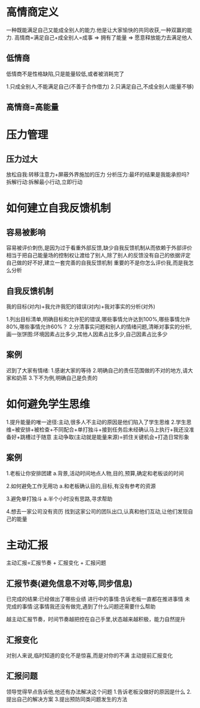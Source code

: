 # 高情商定义
一种既能满足自己又能成全别人的能力.他是让大家愉快的共同收获,一种双赢的能力.
高情商=满足自己+成全别人=成事  => 拥有了能量 => 愿意释放能力去满足他人

## 低情商
低情商不是性格缺陷,只是能量较低,或者被消耗完了

1.只成全别人,不能满足自己(不善于合作借力)
2.只满足自己,不成全别人(能量不够)

## 高情商=高能量

# 压力管理

## 压力过大
放松自我:转移注意力+屏蔽外界施加的压力
分析压力:最坏的结果是我能承担吗?
拆解行动:拆解最小行动,立即行动

# 如何建立自我反馈机制
## 容易被影响
容易被评价刺伤,是因为过于看重外部反馈,缺少自我反馈机制从而依赖于外部评价
相当于把自己能量场的控制权让渡给了别人,除了别人的反馈没有自己的依据评定自己做的好不好,建立一套完善的自我反馈机制
重要的不是你怎么评价我,而是我怎么分析
## 自我反馈机制
我的目标(对内)+我允许我犯的错误(对内)+我对事实的分析(对外)

1.列出目标清单,明确目标和允许犯的错误,哪些事情允许达到100%,哪些事情允许80%,哪些事情允许60%？
2.分清事实问题和别人的情绪问题,清晰对事实的分析,画一张饼图:环境因素占比多少,其他人因素占比多少,自己因素占比多少

## 案例
迟到了大家有情绪:
1.感谢大家的等待
2.明确自己的责任范围做的不对的地方,请大家和奶茶
3.下不为例,明确自己是负责的

# 如何避免学生思维
1.提升能量的唯一途径:主动,很多人不主动的原因是他们陷入了学生思维
2.学生思维=被安排+被检查+不同配合+单打独斗+接到任务后未经确认马上执行+我还没准备好+跳槽过于随意
主动争取(主动就是能量来源)=抓住关键机会+打造日常形象

## 案例
1.老板让你安排团建
a.背景,活动时间地点人物,目的,预算,确定和老板谈的时间

2.如何避免工作无用功
a.和老板确认目的,目标,有没有参考的资源

3.避免单打独斗
a.半个小时没有思路,寻求帮助

4.想去一家公司没有资历
找到这家公司的团队出口,认真和他们互动,让他们发现自己的能量

# 主动汇报
主动汇报=汇报节奏 + 汇报变化 + 汇报问题

## 汇报节奏(避免信息不对等,同步信息)
已完成的结果:已经做出了哪些业绩
进行中的事情:告诉老板一直都在推进事情
未完成的事情:这事情我还没有做完,遇到了什么问题还需要什么帮助

越主动汇报节奏，时间节奏越把控在自己手里,状态越来越积极，能力自然提升

## 汇报变化
对别人来说,临时知道的变化不是惊喜,而是对你的不满
主动提前汇报变化

## 汇报问题
领导觉得早点告诉他,他还有办法解决这个问题
1.告诉老板没做好的原因是什么
2.提出自己的解决方案
3.提出预防同类问题发生的方法








